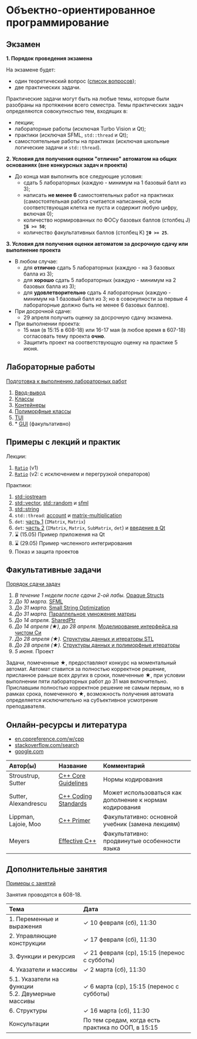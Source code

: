 # Объектно-ориентированное программирование

## Экзамен

**1. Порядок проведения экзамена**

На экзамене будет:
- один теоретический вопрос ([список вопросов](exam.md));
- две практических задачи.

Практические задачи могут быть на любые темы, которые были разобраны на протяжении всего семестра.
Темы практических задач определяются совокупностью тем, входящих в:
- лекции;
- лабораторные работы (исключая Turbo Vision и Qt);
- практики (исключая SFML, `std::thread` и Qt);
- самостоятельные работы на практиках (исключая школьные логические задачи и `std::thread`).

**2. Условия для получения оценки "отлично" автоматом на общих основаниях (вне конкурсных задач и проекта)**
- До конца мая выполнить все следующие условия:
  - сдать 5 лабораторных (каждую - минимум на 1 базовый балл из 3);
  - написать **не менее 6** самостоятельных работ на практиках
    (самостоятельная работа считается написанной,
    если соответствующая клетка не пуста и содержит любую цифру, включая 0);
  - количество нормированных по ФОСу базовых баллов (столбец J) **`∑Б >= 50`**;
  - количество факультативных баллов (столбец K) **`∑Ф >= 25`**.

**3. Условия для получения оценки автоматом за досрочную сдачу или выполнение проекта**
- В любом случае:
  - для **отлично** сдать 5 лабораторных (каждую - на 3 базовых балла из 3);
  - для **хорошо** сдать 5 лабораторных (каждую - минимум на 2 базовых балла из 3);
  - для **удовлетворительно** сдать 4 лабораторных (каждую - минимум на 1 базовый балл из 3;
    но в совокупности за первые 4 лабораторные должно быть не менее 6 базовых баллов).
- При досрочной сдаче:
  - 29 апреля получить оценку за досрочную сдачу экзамена.
- При выполнении проекта:
   - 15 мая (в 15:15 в 608-18) или 16-17 мая (в любое время в 607-18) согласовать тему проекта **очно**.
  - Защитить проект на соответствующую оценку на практике 5 июня.



## Лабораторные работы

[Подготовка к выполнению лабораторных работ](base/labs/lab0-preparation.md)
1. [Ввод-вывод](base/labs/lab1-io.md)
2. [Классы](base/labs/lab2-classes.md)
3. [Контейнеры](base/labs/lab3-containers.md)
4. [Полиморфные классы](base/labs/lab4-polymorphism.md)
5. [TUI](base/labs/lab5-tui.md)
6. \* [GUI](base/labs/lab6-gui.md) (факультативно)



## Примеры с лекций и практик

Лекции:
1. [`Ratio`](base/example1-ratio) (v1)
2. [`Ratio`](base/example2-ratio) (v2: с исключением и перегрузкой операторов)

Практики:
1. [std::iostream](base/practice1-std-iostream)
2. [std::vector](base/practice2a-std-vector),
   [std::random](base/practice2b-std-random)
   и
   [sfml](base/practice2c-sfml)
3. [std::string](base/practice3-std-string)
4. `std::thread`:
   [account](base/practice4a-std-thread-account)
   и
   [matrix-multiplication](base/practice4b-std-thread-matrix-multiplication)
5. `det`: [часть 1](base/practice5-matrix-det-part1) (`IMatrix`, `Matrix`)
6. `det`: [часть 2](base/practice6-matrix-det-part2) (`IMatrix`, `Matrix`, `SubMatrix`, `det`) и [введение в Qt](base/practice6-qt-intro.pdf)
7. ⌛ (15.05) Пример приложения на Qt
8. ⌛ (29.05) Пример численного интегрирования
9. Показ и защита проектов



## Факультативные задачи

[Порядок сдачи задач](electives-advanced/procedure.md)
1. *В течение 1 недели после сдачи 2-ой лабы.* [Opaque Structs](electives-advanced/task1-opaque-structs.md)
2. *До 10 марта.* [SFML](electives-advanced/task2-sfml.md)
3. *До 31 марта.* [Small String Optimization](electives-advanced/task3-sso.md)
4. *До 31 марта.* [Параллельное умножение матриц](electives-advanced/task4-parallel-multiplication.md)
5. *До 14 апреля.* [SharedPtr](electives-advanced/task5-shared-ptr.md)
6. *До 14 апреля (★), до 28 апреля.* [Моделирование интерфейса на чистом Си](electives-advanced/task6-c-vmt.md)
7. *До 28 апреля (★).* [Структуры данных и итераторы STL](electives-advanced/task7-stl-iterators.md)
8. *До 28 апреля (★).* [Структуры данных и полиморфные итераторы](electives-advanced/task8-polymorphic-iterators.md)
9. *5 июня.* Проект

Задачи, помеченные ★, предоставляют конкурс на моментальный автомат.
Автомат ставится за полностью корректное решение, присланное раньше всех других в сроки, помеченные ★,
при условии выполнении пяти лабораторных работ до 31 мая включительно.
Приславшим полностью корректное решение не самым первым, но в рамках срока, помеченного ★,
возможность получения автомата определяется исключительно на субъективное усмотрение преподавателя.



## Онлайн-ресурсы и литература

- [en.cppreference.com/w/cpp](https://en.cppreference.com/w/cpp)
- [stackoverflow.com/search](https://stackoverflow.com/search)
- [google.com](https://www.google.com/)

| Автор(ы)             | Название                                                                                 | Комментарий                                              |
| :------------------- | :--------------------------------------------------------------------------------------- | :------------------------------------------------------- |
| Stroustrup, Sutter   | [C++ Core Guidelines](https://isocpp.github.io/CppCoreGuidelines/CppCoreGuidelines.html) | Нормы кодирования                                        |
| Sutter, Alexandrescu | [C++ Coding Standards](https://www.labirint.ru/books/512945/)                            | Может использоваться как дополнение к нормам кодирования |
| Lippman, Lajoie, Moo | [C++ Primer](https://www.labirint.ru/books/512910/)                                      | Факультативно: основной учебник (замена лекциям)         |
| Meyers               | [Effective C++](https://www.labirint.ru/authors/47004/)                                  | Факультативно: продвинутые особенности языка             |



## Дополнительные занятия

[Примеры с занятий](electives-beginner)

Занятия проводятся в 608-18.

| Тема                                                 | Дата |
| :--------------------------------------------------- | :--- |
| 1. Переменные и выражения                            | ✓ 10 февраля (сб), 11:30 |
| 2. Управляющие конструкции                           | ✓ 17 февраля (сб), 11:30 |
| 3. Функции и рекурсия                                | ✓ 21 февраля (ср), 15:15 (перенос с субботы) |
| 4. Указатели и массивы                               | ✓ 2 марта (сб), 11:30 |
| 5.1. Указатели на функции<br/>5.2. Двумерные массивы | ✓ 6 марта (ср), 15:15 (перенос с субботы) |
| 6. Структуры                                         | ✓ 16 марта (сб), 11:30 |
| Консультации                                         | По тем средам, когда есть практика по ООП, в 15:15 |

